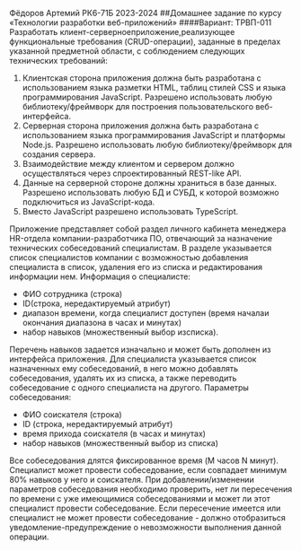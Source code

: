 Фёдоров Артемий РК6-71Б 2023-2024
##Домашнее задание по курсу «Технологии разработки веб-приложений»
####Вариант: ТРВП-011
Разработать клиент-серверноеприложение,реализующее функциональные требования (CRUD-операции), заданные в пределах указанной предметной области, с соблюдением следующих технических требований:
1. Клиентская сторона приложения должна быть разработана с использованием языка разметки HTML, таблиц стилей CSS и языка программирования JavaScript. Разрешено использовать любую библиотеку/фреймворк для построения пользовательского веб-интерфейса.
2. Серверная сторона приложения должна быть разработана с использованием языка программирования JavaScript и платформы Node.js. Разрешено использовать любую библиотеку/фреймворк для создания сервера.
3. Взаимодействие между клиентом и сервером должно осуществляться через спроектированный REST-like API.
4. Данные на серверной стороне должны храниться в базе данных. Разрешено использовать любую БД и СУБД, к которой возможно подключиться из JavaScript-кода.
5. Вместо JavaScript разрешено использовать TypeScript.

Приложение представляет собой раздел личного кабинета менеджера HR-отдела компании-разработчика ПО, отвечающий за назначение технических собеседований специалистам. В разделе указывается список специалистов компании с возможностью добавления специалиста в список, удаления его из списка и редактирования информации нем. 
Информация о специалисте:
- ФИО сотрудника (строка)
- ID(строка, нередактируемый атрибут)
- диапазон времени, когда специалист доступен (время началаи окончания диапазона в часах и минутах) 
- набор навыков (множественный выбор изсписка). 

Перечень навыков задается изначально и может быть дополнен из интерфейса приложения. Для специалиста указывается список назначенных ему собеседований, в него можно добавлять собеседования, удалять их из списка, а также переводить собеседование с одного специалиста на другого. 
Параметры собеседования: 
- ФИО соискателя (строка)
- ID (строка, нередактируемый атрибут)
- время прихода соискателя (в часах и минутах)
- набор навыков (множественный выбор из списка)

Все собеседования длятся фиксированное время (M часов N минут). 
Специалист может провести собеседование, если совпадает минимум 80% навыков у него и соискателя. 
При добавлении/изменении параметров собеседования необходимо проверить, нет ли пересечения по времени с уже имеющимися собеседованиями и может ли этот специалист провести собеседование. 
Если пересечение имеется или специалист не может провести собеседование - должно отобразиться уведомление-предупреждение о невозможности выполнения данной операции.